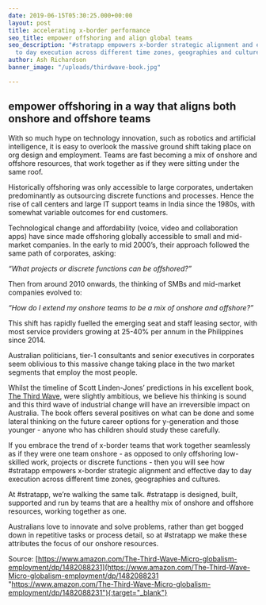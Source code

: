 ```yaml
---
date: 2019-06-15T05:30:25.000+00:00
layout: post
title: accelerating x-border performance
seo_title: empower offshoring and align global teams
seo_description: "#stratapp empowers x-border strategic alignment and effective day
  to day execution across different time zones, geographies and cultures"
author: Ash Richardson
banner_image: "/uploads/thirdwave-book.jpg"

---
```

## empower offshoring in a way that aligns both onshore and offshore teams

With so much hype on technology innovation, such as robotics and artificial intelligence, it is easy to overlook the massive ground shift taking place on org design and employment. Teams are fast becoming a mix of onshore and offshore resources, that work together as if they were sitting under the same roof.

Historically offshoring was only accessible to large corporates, undertaken predominantly as outsourcing discrete functions and processes. Hence the rise of call centers and large IT support teams in India since the 1980s, with somewhat variable outcomes for end customers.

Technological change and affordability (voice, video and collaboration apps) have since made offshoring globally accessible to small and mid-market companies. In the early to mid 2000’s, their approach followed the same path of corporates, asking:

_“What projects or discrete functions can be offshored?”_

Then from around 2010 onwards, the thinking of SMBs and mid-market companies evolved to:

_“How do I extend my onshore teams to be a mix of onshore and offshore?”_

This shift has rapidly fuelled the emerging seat and staff leasing sector, with most service providers growing at 25-40% per annum in the Philippines since 2014.

Australian politicians, tier-1 consultants and senior executives in corporates seem oblivious to this massive change taking place in the two market segments that employ the most people.

Whilst the timeline of Scott Linden-Jones’ predictions in his excellent book, [The Third Wave](https://www.amazon.com/The-Third-Wave-Micro-globalism-employment/dp/1482088231), were slightly ambitious, we believe his thinking is sound and this third wave of industrial change will have an irreversible impact on Australia. The book offers several positives on what can be done and some lateral thinking on the future career options for y-generation and those younger - anyone who has children should study these carefully.

If you embrace the trend of x-border teams that work together seamlessly as if they were one team onshore - as opposed to only offshoring low-skilled work, projects or discrete functions - then you will see how #stratapp empowers x-border strategic alignment and effective day to day execution across different time zones, geographies and cultures.

At #stratapp, we’re walking the same talk. #stratapp is designed, built, supported and run by teams that are a healthy mix of onshore and offshore resources, working together as one.

Australians love to innovate and solve problems, rather than get bogged down in repetitive tasks or process detail, so at #stratapp we make these attributes the focus of our onshore resources.

Source: [https://www.amazon.com/The-Third-Wave-Micro-globalism-employment/dp/1482088231](https://www.amazon.com/The-Third-Wave-Micro-globalism-employment/dp/1482088231 "https://www.amazon.com/The-Third-Wave-Micro-globalism-employment/dp/1482088231"){:target="_blank"}